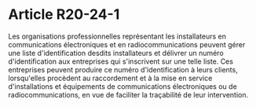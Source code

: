 # Article R20-24-1

Les organisations professionnelles représentant les installateurs en communications électroniques et en radiocommunications peuvent gérer une liste d'identification desdits installateurs et délivrer un numéro d'identification aux entreprises qui s'inscrivent sur une telle liste. Ces entreprises peuvent produire ce numéro d'identification à leurs clients, lorsqu'elles procèdent au raccordement et à la mise en service d'installations et équipements de communications électroniques ou de radiocommunications, en vue de faciliter la traçabilité de leur intervention.